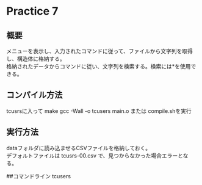 # Practice 7
## 概要
メニューを表示し、入力されたコマンドに従って、ファイルから文字列を取得し、構造体に格納する。<br>
格納されたデータからコマンドに従い、文字列を検索する。検索には*を使用できる。<br>

## コンパイル方法
tcusrsに入って
make
gcc -Wall -o tcusers main.o
または
compile.shを実行

## 実行方法
dataフォルダに読み込ませるCSVファイルを格納しておく。<br>
デフォルトファイルは tcusrs-00.csv で、見つからなかった場合エラーとなる。<br>

##コマンドライン
tcusers